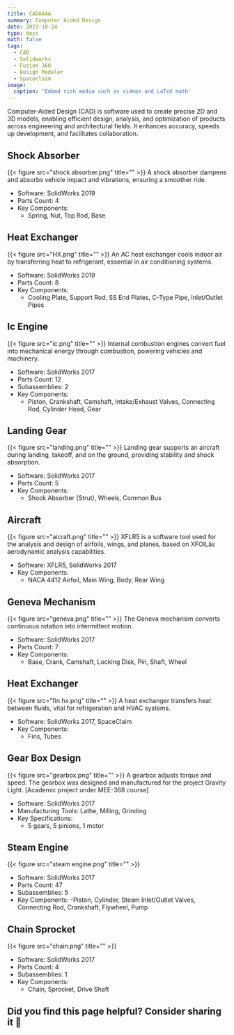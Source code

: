 ```yaml
---
title: CADAAAA
summary: Computer Aided Design
date: 2023-10-24
type: docs
math: false
tags:
  - CAD
  - Solidworks
  - Fusion 360
  - Design Modeler
  - Spaceclaim
image:
  caption: 'Embed rich media such as videos and LaTeX math'
---
```


Computer-Aided Design (CAD) is software used to create precise 2D and 3D models, enabling efficient design, analysis, and optimization of products across engineering and architectural fields. It enhances accuracy, speeds up development, and facilitates collaboration.

## Shock Absorber
{{< figure src="shock absorber.png" title="" >}}
A shock absorber dampens and absorbs vehicle impact and vibrations, ensuring a smoother ride.
- Software: SolidWorks 2019
- Parts Count: 4
- Key Components:
  - Spring, Nut, Top Rod, Base
## Heat Exchanger
{{< figure src="HX.png" title="" >}}
An AC heat exchanger cools indoor air by transferring heat to refrigerant, essential in air conditioning systems.
- Software: SolidWorks 2019
- Parts Count: 8
- Key Components:
  - Cooling Plate, Support Rod, SS End Plates, C-Type Pipe, Inlet/Outlet Pipes
## Ic Engine
{{< figure src="ic.png" title="" >}}
Internal combustion engines convert fuel into mechanical energy through combustion, powering vehicles and machinery.
- Software: SolidWorks 2017
- Parts Count: 12
- Subassemblies: 2
- Key Components:
  - Piston, Crankshaft, Camshaft, Intake/Exhaust Valves, Connecting Rod, Cylinder Head, Gear
## Landing Gear
{{< figure src="landing.png" title="" >}}
Landing gear supports an aircraft during landing, takeoff, and on the ground, providing stability and shock absorption.
- Software: SolidWorks 2017
- Parts Count: 5
- Key Components:
  - Shock Absorber (Strut), Wheels, Common Bus
##  Aircraft
{{< figure src="aicraft.png" title="" >}}
XFLR5 is a software tool used for the analysis and design of airfoils, wings, and planes, based on XFOILâs aerodynamic analysis capabilities.
- Software: XFLR5, SolidWorks 2017
- Key Components:
  - NACA 4412 Airfoil, Main Wing, Body, Rear Wing
## Geneva Mechanism
{{< figure src="geneva.png" title="" >}}
The Geneva mechanism converts continuous rotation into intermittent motion.
- Software: SolidWorks 2017
- Parts Count: 7
- Key Components:
  - Base, Crank, Camshaft, Locking Disk, Pin, Shaft, Wheel
## Heat Exchanger
{{< figure src="fin hx.png" title="" >}}
A heat exchanger transfers heat between fluids, vital for refrigeration and HVAC systems.
- Software: SolidWorks 2017, SpaceClaim
- Key Components:
  - Fins, Tubes
## Gear Box Design
{{< figure src="gearbox.png" title="" >}}
A gearbox adjusts torque and speed. The gearbox was designed and manufactured for the project Gravity Light. [Academic project under MEE-368 course]
- Software: SolidWorks 2017
- Manufacturing Tools: Lathe, Milling, Grinding
- Key Specifications:
  - 5 gears, 5 pinions, 1 motor
## Steam Engine
{{< figure src="steam engine.png" title="" >}}
- Software: SolidWorks 2017
- Parts Count: 47
- Subassemblies: 5
- Key Components:
  -Piston, Cylinder, Steam Inlet/Outlet Valves, Connecting Rod, Crankshaft, Flywheel, Pump
## Chain Sprocket
{{< figure src="chain.png" title="" >}}
- Software: SolidWorks 2017
- Parts Count: 4
- Subassemblies: 1
- Key Components:
  - Chain, Sprocket, Drive Shaft


## Did you find this page helpful? Consider sharing it 🙌
